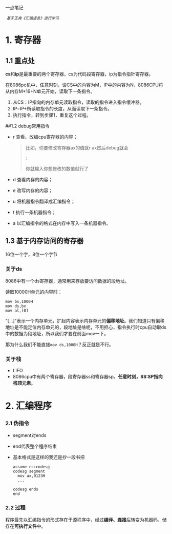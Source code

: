 一点笔记

​	*<small>基于王爽《汇编语言》进行学习</small>*

# 1. 寄存器

## 1.1 重点处

**cs**和**ip**是最重要的两个寄存器，cs为代码段寄存器，ip为指令指针寄存器。

在8086pc机中，任意时刻，设CS中的内容为M，IP中的内容为N，8086CPU将从内存M*16+N单元开始，读取下一条指令。

1. 从CS：IP指向的内存单元读取指令，读取的指令进入指令缓冲器。
2. IP=IP+所读取指令的长度，从而读取下一条指令。
3. 执行指令，转到步骤1，重复这个过程。

##1.2 debug常用指令

- r 查看、改编cpu寄存器的内容；

  > 比如，你要修改寄存器ax的值就r ax然后debug就会
  >
  > :
  >
  > 你就输入你想修改的数值就行了

- d 查看内存的内容；

- e 改写内存的内容；

- u 将机器指令翻译成汇编指令；

- t 执行一条机器指令；

- a 以汇编指令的格式在内存中写入一条机器指令。

## 1.3 基于内存访问的寄存器

16位一个字，8位一个字节

### 关于ds

8086中有一个ds寄存器，通常用来存放要访问数据的段地址。

读取10000H单元的内容时：

``` assembly
mov bx,1000H
mov ds,bx
mov al,[0]
```

"[...]"表示一个内存单元，扩起内容表示内存单元的**偏移地址**。我们知道只有偏移地址是不能定位内存单元的，段地址是啥呢，不用担心，指令执行时cpu自动取ds中的数据为段地址，所以我们才要在前面mov一下。

那为什么我们不能直接`mov ds,1000H`？反正就是不行。

### 关于栈

- LIFO
- 8086cpu中有两个寄存器，段寄存器ss和寄存器sp，**任意时刻，SS:SP指向栈顶元素**。

# 2. 汇编程序

### 2.1 伪指令

- segment对ends

- end代表整个程序结束

- 基本格式是这样的我还是抄一段书把

  ``` assembly
  assume cs:codesg
  codesg segment
  	mov ax,0123H
  	...
  	
  codesg ends
  end
  ```

### 2.2 过程

程序最先以汇编指令的形式存在于源程序中，经过**编译、连接**后转变为机器码，储存在**可执行文件**中。




